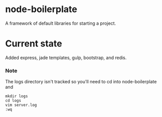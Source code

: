 node-boilerplate
================

A framework of default libraries for starting a project.

# Current state

Added express, jade templates, gulp, bootstrap, and redis.

### Note

The logs directory isn't tracked so you'll need to cd into node-boilerplate and

    mkdir logs
    cd logs
    vim server.log
    :wq
